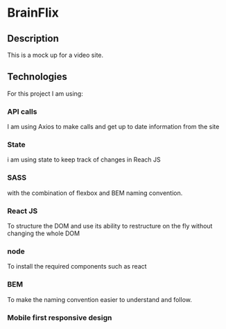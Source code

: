 # BrainFlix

## Description

This is a mock up for a video site.

## Technologies

For this project I am using:

### API calls

I am using Axios to make calls and get up to date information from the site

### State

i am using state to keep track of changes in Reach JS

### SASS

with the combination of flexbox and BEM naming convention.

### React JS

To structure the DOM and use its ability to restructure on the fly without changing the whole DOM

### node

To install the required components such as react

### BEM

To make the naming convention easier to understand and follow.

### Mobile first responsive design
